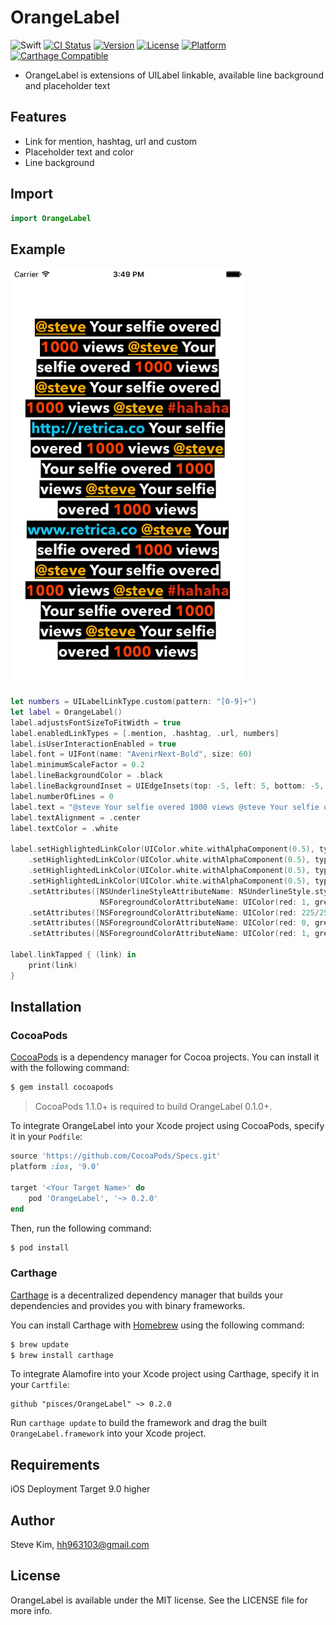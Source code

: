 # OrangeLabel

![Swift](https://img.shields.io/badge/Swift-4.1-orange.svg)
[![CI Status](http://img.shields.io/travis/pisces/OrangeLabel.svg?style=flat)](https://travis-ci.org/pisces/OrangeLabel)
[![Version](https://img.shields.io/cocoapods/v/OrangeLabel.svg?style=flat)](http://cocoapods.org/pods/OrangeLabel)
[![License](https://img.shields.io/cocoapods/l/OrangeLabel.svg?style=flat)](http://cocoapods.org/pods/OrangeLabel)
[![Platform](https://img.shields.io/cocoapods/p/OrangeLabel.svg?style=flat)](http://cocoapods.org/pods/OrangeLabel)
[![Carthage Compatible](https://img.shields.io/badge/Carthage-compatible-4BC51D.svg?style=flat)](https://github.com/Carthage/Carthage)

- OrangeLabel is extensions of UILabel linkable, available line background and placeholder text

## Features
- Link for mention, hashtag, url and custom
- Placeholder text and color
- Line background

## Import

```swift
import OrangeLabel
```

## Example
<img src="Screenshot/ss_01.png" width="375" />

```swift
let numbers = UILabelLinkType.custom(pattern: "[0-9]+")
let label = OrangeLabel()
label.adjustsFontSizeToFitWidth = true
label.enabledLinkTypes = [.mention, .hashtag, .url, numbers]
label.isUserInteractionEnabled = true
label.font = UIFont(name: "AvenirNext-Bold", size: 60)
label.minimumScaleFactor = 0.2
label.lineBackgroundColor = .black
label.lineBackgroundInset = UIEdgeInsets(top: -5, left: 5, bottom: -5, right: 5)
label.numberOfLines = 0
label.text = "@steve Your selfie overed 1000 views @steve Your selfie overed 1000 views @steve Your selfie overed 1000 views @steve #hahaha http://retrica.co Your selfie overed 1000 views @steve Your selfie overed 1000 views @steve Your selfie overed 1000 views www.retrica.co @steve Your selfie overed 1000 views @steve Your selfie overed 1000 views @steve #hahaha Your selfie overed 1000 views @steve Your selfie overed 1000 views"
label.textAlignment = .center
label.textColor = .white

label.setHighlightedLinkColor(UIColor.white.withAlphaComponent(0.5), type: .mention)
    .setHighlightedLinkColor(UIColor.white.withAlphaComponent(0.5), type: .hashtag)
    .setHighlightedLinkColor(UIColor.white.withAlphaComponent(0.5), type: .url)
    .setHighlightedLinkColor(UIColor.white.withAlphaComponent(0.5), type: numbers)
    .setAttributes([NSUnderlineStyleAttributeName: NSUnderlineStyle.styleSingle.rawValue,
                    NSForegroundColorAttributeName: UIColor(red: 1, green: 185/255, blue: 0, alpha: 1)], type: .mention)
    .setAttributes([NSForegroundColorAttributeName: UIColor(red: 225/255, green: 66/255, blue: 16/255, alpha: 1)], type: .hashtag)
    .setAttributes([NSForegroundColorAttributeName: UIColor(red: 0, green: 204/255, blue: 238/255, alpha: 1)], type: .url)
    .setAttributes([NSForegroundColorAttributeName: UIColor(red: 1, green: 85/255, blue: 0, alpha: 1)], type: numbers)

label.linkTapped { (link) in
    print(link)
}
```

## Installation

### CocoaPods

[CocoaPods](http://cocoapods.org) is a dependency manager for Cocoa projects. You can install it with the following command:

```bash
$ gem install cocoapods
```

> CocoaPods 1.1.0+ is required to build OrangeLabel 0.1.0+.

To integrate OrangeLabel into your Xcode project using CocoaPods, specify it in your `Podfile`:

```ruby
source 'https://github.com/CocoaPods/Specs.git'
platform :ios, '9.0'

target '<Your Target Name>' do
    pod 'OrangeLabel', '~> 0.2.0'
end
```

Then, run the following command:

```bash
$ pod install
```

### Carthage

[Carthage](https://github.com/Carthage/Carthage) is a decentralized dependency manager that builds your dependencies and provides you with binary frameworks.

You can install Carthage with [Homebrew](http://brew.sh/) using the following command:

```bash
$ brew update
$ brew install carthage
```

To integrate Alamofire into your Xcode project using Carthage, specify it in your `Cartfile`:

```ogdl
github "pisces/OrangeLabel" ~> 0.2.0
```

Run `carthage update` to build the framework and drag the built `OrangeLabel.framework` into your Xcode project.

## Requirements

iOS Deployment Target 9.0 higher

## Author

Steve Kim, hh963103@gmail.com

## License

OrangeLabel is available under the MIT license. See the LICENSE file for more info.
